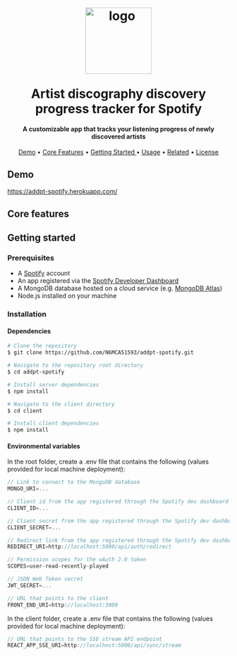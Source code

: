 <h1 align="center">
<img src="https://github.com/N6MCA51593/addpt-spotify/blob/1da18feabe3991ebfcc5a59c26749ebd64bcdbf3/logo_final.png" width="150" alt="logo"></p>
Artist discography discovery progress tracker for Spotify
</h1>
<h4 align="center">A customizable app that tracks your listening progress of newly discovered artists</h4>

<p align="center">
  <a href="#demo">Demo</a> •
  <a href="#core-features">Core Features</a> •
  <a href="#getting-started">Getting Started </a> •
  <a href="#usage">Usage</a> •
  <a href="#related">Related</a> •
  <a href="#license">License</a>
</p>

## Demo
https://addpt-spotify.herokuapp.com/

## Core features


## Getting started

### Prerequisites

* A [Spotify](https://www.spotify.com/) account
* An app registered via the [Spotify Developer Dashboard](https://developer.spotify.com/dashboard/)
* A MongoDB database hosted on a cloud service (e.g. [MongoDB Atlas](https://www.mongodb.com/cloud/atlas))
* Node.js installed on your machine

### Installation

#### Dependencies

```bash
# Clone the repository
$ git clone https://github.com/N6MCA51593/addpt-spotify.git

# Navigate to the repository root directory
$ cd addpt-spotify

# Install server dependencies
$ npm install

# Navigate to the client directory
$ cd client

# Install client dependencies
$ npm install
```
#### Environmental variables

In the root folder, create a .env file that contains the following (values provided for local machine deployment):

```javascript
// Link to connect to the MongoDB database
MONGO_URI=...

// Client id from the app registered through the Spotify dev dashboard
CLIENT_ID=...

// Client secret from the app registered through the Spotify dev dashboard
CLIENT_SECRET=...

// Redirect link from the app registered through the Spotify dev dashboard
REDIRECT_URI=http://localhost:5000/api/auth/redirect

// Permission scopes for the oAuth 2.0 token
SCOPES=user-read-recently-played

// JSON Web Token secret 
JWT_SECRET=...

// URL that points to the client 
FRONT_END_URI=http://localhost:3000
```
In the client folder, create a .env file that contains the following (values provided for local machine deployment):

```javascript
// URL that points to the SSE stream API endpoint
REACT_APP_SSE_URI=http://localhost:5000/api/sync/stream
```
